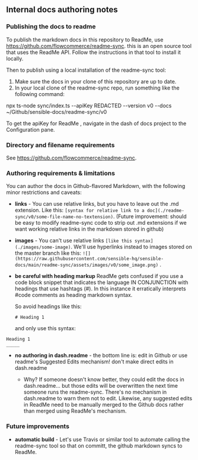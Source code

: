 ## Internal docs authoring notes



### Publishing the docs to readme

To publish the markdown docs in this repository to ReadMe, use https://github.com/flowcommerce/readme-sync. this is an open source tool that uses the ReadMe API. Follow the instructions in that tool to install it locally.

Then to publish using a local installation of the readme-sync tool:

1. Make sure the docs in your clone of this repository are up to date. 
2. In your local clone of the readme-sync repo, run something like the following command:

npx ts-node sync/index.ts --apiKey REDACTED --version v0 --docs ~/Github/sensible-docs/readme-sync/v0

To get the apiKey for ReadMe , navigate in the dash of  docs project to the Configuration pane.

### Directory and filename requirements

See https://github.com/flowcommerce/readme-sync. 



### Authoring requirements & limitations

You can author the docs in Github-flavored Markdown, with the following minor restrictions and caveats:

- **links** - You can use relative links, but you have to leave out the .md extension. Like this: `[syntax for relative link to a doc](./readme-sync/v0/some-file-name-no-textension)`. (Future improvement: should be easy to modify readme-sync code to strip out .md extensions if we want working relative links in the markdown stored in github)

- **images** - You can't use relative links  `[like this syntax](./images/some-image)`. We'll use hyperlinks instead to images stored on the master branch like this: `![](https://raw.githubusercontent.com/sensible-hq/sensible-docs/main/readme-sync/assets/images/v0/some_image.png)` . 

- **be careful with heading markup** ReadMe gets confused if you use a code block snippet that indicates the language IN CONJUNCTION with headings that use hashtags (#). In this instance it erratically interprets #code comments as heading markdown syntax. 

  So avoid headings like this:

  `# Heading 1`

  and only use this syntax:

```
Heading 1
_____
```



- **no authoring in dash.readme** - the bottom line is: edit in Github or use readme's Suggested Edits mechanism! don't make direct edits in dash.readme

  - Why?  If someone doesn't know better, they could edit the docs in dash.readme... but those edits will be overwritten the next time someone runs the readme-sync. There's no mechanism in dash.readme to warn them not to edit.  Likewise, any suggested edits in ReadMe need to be manually merged to the Github docs rather than merged using ReadMe's mechanism. 

  



### Future improvements



- **automatic build** -  Let's use Travis or similar tool to automate calling the readme-sync tool so that on committ, the github markdown syncs to ReadMe.

  









